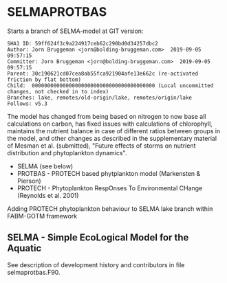 # SELMAPROTBAS 
Starts a branch of SELMA-model at GIT version:

	SHA1 ID: 59ff624f3c9a224917ceb62c290bd0d34257dbc2
	Author: Jorn Bruggeman <jorn@bolding-bruggeman.com>  2019-09-05 09:57:15
	Committer: Jorn Bruggeman <jorn@bolding-bruggeman.com>  2019-09-05 09:57:15
	Parent: 30c190621cd07cea8ab55fca921904afe13e662c (re-activated friction by flat bottom)
	Child:  0000000000000000000000000000000000000000 (Local uncommitted changes, not checked in to index)
	Branches: lake, remotes/old-origin/lake, remotes/origin/lake
	Follows: v5.3
The model has changed from being based on nitrogen to now base all calculations on carbon, has fixed issues
with calculations of chlorophyll, maintains the nutrient balance in case of different ratios between groups
in the model, and other changes as described in the supplementary material of Mesman et al. (submitted), 
"Future  effects of storms on nutrient distribution and phytoplankton dynamics".

* SELMA (see below)
* PROTBAS - PROTECH based phytplankton model (Markensten & Pierson)
* PROTECH - Phytoplankton RespOnses To Environmental CHange  (Reynolds et al. 2001)

Adding PROTECH phytoplankton behaviour to SELMA lake branch within FABM-GOTM framework

## SELMA - Simple EcoLogical Model for the Aquatic 

See description of development history and contributors in file
selmaprotbas.F90. 
